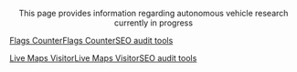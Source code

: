 
<p align="center">
    This page provides information regarding autonomous vehicle research currently in progress
</p>


<left><a href="https://livetrafficfeed.com/flag-counter" data-row="3" data-col="5" data-code="1" data-flag="1" data-bg="ffffff" data-text="000000" data-root="0" id="LTF_flags_href">Flags Counter</a><script type="text/javascript" src="//cdn.livetrafficfeed.com/static/flag-counter/live.v2.js"></script><noscript><a href="https://livetrafficfeed.com/flag-counter">Flags Counter</a><a href="https://w3seotools.com">SEO audit tools</a></noscript></left>

<left><a href="https://livetrafficfeed.com/live-maps-visitor" data-size="60" data-type="9" data-root="0" id="LTF_mapjs_website">Live Maps Visitor</a><script type="text/javascript" src="//cdn.livetrafficfeed.com/static/mapjs/live.v2.js"></script><noscript><a href="http://livetrafficfeed.com/live-maps-visitor">Live Maps Visitor</a><a href="https://w3seotools.com">SEO audit tools</a></noscript></left>
